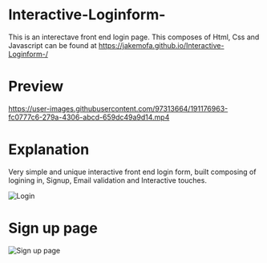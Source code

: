 # Interactive-Loginform-
This is an interectave front end login page. This composes of Html, Css and Javascript
can be found at 
https://jakemofa.github.io/Interactive-Loginform-/


# Preview



https://user-images.githubusercontent.com/97313664/191176963-fc0777c6-279a-4306-abcd-659dc49a9d14.mp4


# Explanation

Very simple and unique interactive front end login form, built composing of logining in, Signup, Email validation and Interactive touches.

![Login](https://user-images.githubusercontent.com/97313664/191177139-05cb85ff-accd-40a4-bc93-0d1dfb3cd98a.png)


# Sign up page

![Sign up page](https://user-images.githubusercontent.com/97313664/191177171-32bb700e-30b1-404a-9d15-1a79ae7f0d1c.png)
